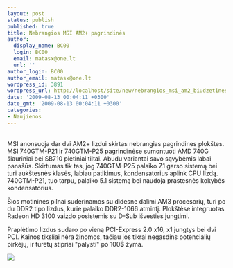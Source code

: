 ```yaml
---
layout: post
status: publish
published: true
title: Nebrangios MSI AM2+ pagrindinės
author:
  display_name: BC00
  login: BC00
  email: matasx@one.lt
  url: ''
author_login: BC00
author_email: matasx@one.lt
wordpress_id: 3891
wordpress_url: http://localhost/site/new/nebrangios_msi_am2_biudzetines/
date: '2009-08-13 00:04:11 +0300'
date_gmt: '2009-08-13 00:04:11 +0300'
categories:
- Naujienos
---
```

<p>
<br />MSI anonsuoja dar dvi AM2+ lizdui skirtas nebrangias pagrindines plokštes. MSI 740GTM-P21 ir 740GTM-P25 pagrindinėse sumontuoti AMD 740G šiauriniai bei SB710 pietiniai tiltai. Abudu variantai savo sąvybėmis labai panašūs. Skirtumas tik tas, jog 740GTM-P25 palaiko 7.1 garso sistemą bei turi aukštesnės klasės, labiau patikimus, kondensatorius aplink CPU lizdą. 740GTM-P21, tuo tarpu, palaiko 5.1 sistemą bei naudoja prastesnės kokybės kondensatorius.</p>
<p>Šios motininės pilnai suderinamos su didesne dalimi AM3 procesorių, turi po du DDR2 tipo lizdus, kurie palaiko DDR2-1066 atmintį. Plokštėse integruotas Radeon HD 3100 vaizdo posistemis su D-Sub išvesties jungtimi.</p>
<p>Praplėtimo lizdus sudaro po vieną PCI-Express 2.0 x16, x1 jungtys bei dvi PCI. Kainos tiksliai nėra žinomos, tačiau jos tikrai negasdins potencialių pirkėjų, ir turėtų stipriai "palysti" po 100$ žyma.</p>
<p><img src="http://www.techpowerup.com/img/09-08-12/78b.jpg" /></p>

